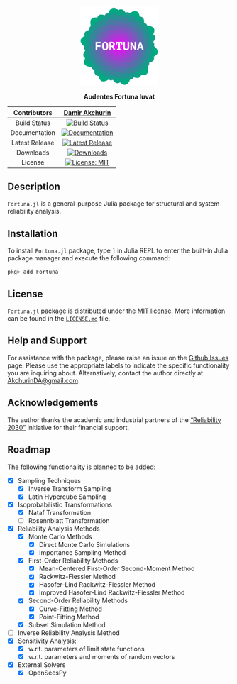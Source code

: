 <div align="center">
  <img src="assets/logo.svg" alt = "Logo" width="35%">

  **Audentes Fortuna Iuvat**

  | Contributors | [Damir Akchurin](https://scholar.google.com/citations?user=chYaDcIAAAAJ&hl=en) |
  | :---: | :---: |
  | Build Status | [![Build Status](https://github.com/AkchurinDA/Fortuna.jl/actions/workflows/CI.yml/badge.svg?branch=main)](https://github.com/AkchurinDA/Fortuna.jl/actions/workflows/CI.yml) |
  | Documentation | [![Documentation](https://img.shields.io/badge/Documentation-Stable-blue.svg)](https://AkchurinDA.github.io/Fortuna.jl/stable) |
  | Latest Release | [![Latest Release](https://juliahub.com/docs/Fortuna/version.svg)](https://github.com/AkchurinDA/Fortuna.jl/releases) |
  | Downloads | [![Downloads](https://shields.io/endpoint?url=https://pkgs.genieframework.com/api/v1/badge/Fortuna&label=Downloads)](https://pkgs.genieframework.com?packages=Fortuna) |
  | License | [![License: MIT](https://img.shields.io/badge/License-MIT-yellow.svg)](https://github.com/AkchurinDA/Fortuna.jl/blob/main/LICENSE.md) |

</div>

## Description

`Fortuna.jl` is a general-purpose Julia package for structural and system reliability analysis.

## Installation

To install `Fortuna.jl` package, type `]` in Julia REPL to enter the built-in Julia package manager and execute the following command:

```
pkg> add Fortuna
```

## License

`Fortuna.jl` package is distributed under the [MIT license](https://en.wikipedia.org/wiki/MIT_License). More information can be found in the [`LICENSE.md`](https://github.com/AkchurinDA/Fortuna.jl/blob/main/LICENSE.md) file.

## Help and Support

For assistance with the package, please raise an issue on the [Github Issues](https://github.com/AkchurinDA/Fortuna.jl/issues) page. Please use the appropriate labels to indicate the specific functionality you are inquiring about. Alternatively, contact the author directly at [AkchurinDA@gmail.com](mailto:AkchurinDA@gmail.com?subject=Fortuna.jl).

## Acknowledgements

The author thanks the academic and industrial partners of the [“Reliability 2030”](https://cfsrc.org/2023/01/01/reliability-2030-design-of-steel-as-a-system/) initiative for their financial support.

## Roadmap

The following functionality is planned to be added:

- [x] Sampling Techniques
    - [x] Inverse Transform Sampling
    - [x] Latin Hypercube Sampling
- [x] Isoprobabilistic Transformations
    - [x] Nataf Transformation
    - [ ] Rosennblatt Transformation
- [x] Reliability Analysis Methods
  - [x] Monte Carlo Methods
    - [x] Direct Monte Carlo Simulations
    - [x] Importance Sampling Method
  - [x] First-Order Reliability Methods
    - [x] Mean-Centered First-Order Second-Moment Method
    - [x] Rackwitz-Fiessler Method
    - [x] Hasofer-Lind Rackwitz-Fiessler Method
    - [x] Improved Hasofer-Lind Rackwitz-Fiessler Method
  - [x] Second-Order Reliability Methods
    - [x] Curve-Fitting Method
    - [x] Point-Fitting Method
  - [x] Subset Simulation Method
- [ ] Inverse Reliability Analysis Method
- [x] Sensitivity Analysis:
  - [x] w.r.t. parameters of limit state functions
  - [x] w.r.t. parameters and moments of random vectors
- [x] External Solvers
  - [x] OpenSeesPy